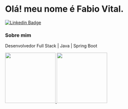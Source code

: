 # Olá! meu nome é Fabio Vital.
[![Linkedin Badge](https://img.shields.io/badge/-LinkedIn-blue?style=flat-square&logo=Linkedin&logoColor=white&link=https://www.linkedin.com/in/marianne-dutra-0086801a1/)](https://www.linkedin.com/in/fabio-vital-7b98b1233/)


### Sobre mim
Desenvolvedor Full Stack | Java | Spring Boot

<div>
 <a href="https://github.com/FabioVLucena">
 <img height="165em" src="https://github-readme-stats.vercel.app/api?username=fabiovlucena&show_icons=true&theme=algolia"/>
 <img height="165em" src="https://github-readme-stats.vercel.app/api/top-langs/?username=fabiovlucena&layout=compact&langs_count=7&theme=algolia"/>
</div>

<!--
**FabioVLucena/FabioVLucena** is a ✨ _special_ ✨ repository because its `README.md` (this file) appears on your GitHub profile.

Here are some ideas to get you started:

- 🔭 I’m currently working on ...
- 🌱 I’m currently learning ...
- 👯 I’m looking to collaborate on ...
- 🤔 I’m looking for help with ...
- 💬 Ask me about ...
- 📫 How to reach me: ...
- 😄 Pronouns: ...
- ⚡ Fun fact: ...
-->
